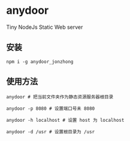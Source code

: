 # anydoor

Tiny NodeJs Static Web server

## 安装
```
npm i -g anydoor_jonzhong
```

## 使用方法


```
anydoor # 把当前文件夹作为静态资源服务器根目录

anydoor -p 8080 # 设置端口号未 8080

anydoor -h localhost # 设置 host 为 localhost

anydoor -d /usr # 设置根目录为 /usr
```




